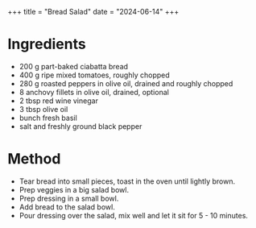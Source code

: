 +++
title = "Bread Salad"
date = "2024-06-14"
+++

# Ingredients

* 200 g part-baked ciabatta bread
* 400 g ripe mixed tomatoes, roughly chopped
* 280 g roasted peppers in olive oil, drained and roughly chopped
* 8 anchovy fillets in olive oil, drained, optional
* 2 tbsp red wine vinegar
* 3 tbsp olive oil
* bunch fresh basil
* salt and freshly ground black pepper

# Method

- Tear bread into small pieces, toast in the oven until lightly brown.
- Prep veggies in a big salad bowl.
- Prep dressing in a small bowl.
- Add bread to the salad bowl.
- Pour dressing over the salad, mix well and let it sit for 5 - 10 minutes.
